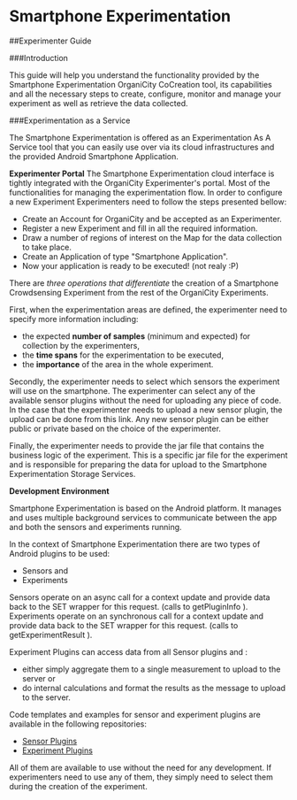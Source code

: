 # Smartphone Experimentation

##Experimenter Guide


###Introduction

This guide will help you understand the functionality provided by the Smartphone Experimentation OrganiCity
CoCreation tool, its capabilities and all the necessary steps to create, configure, monitor and manage your
experiment as well as retrieve the data collected.

###Experimentation as a Service

The Smartphone Experimentation is offered as an Experimentation As A Service tool that you can easily use over
via its cloud infrastructures and the provided Android Smartphone Application.

**Experimenter Portal**
The Smartphone Experimentation cloud interface is tightly integrated with the OrganiCity Experimenter's portal.
Most of the functionalities for managing the experimentation flow. In order to configure a new Experiment
Experimenters need to follow the steps presented bellow:

* Create an Account for OrganiCity and be accepted as an Experimenter.
* Register a new Experiment and fill in all the required information.
* Draw a number of regions of interest on the Map for the data collection to take place.
* Create an Application of type "Smartphone Application".
* Now your application is ready to be executed! (not realy :P)


There are *three operations that differentiate* the creation of a Smartphone Crowdsensing Experiment from
the rest
of the OrganiCity Experiments.

First, when the experimentation areas are defined, the experimenter need to specify more information including:

* the expected **number of samples** (minimum and expected) for collection by the experimenters,
* the **time spans** for the experimentation to be executed,
* the **importance** of the area in the whole experiment.

Secondly, the experimenter needs to select which sensors the experiment will use on the smartphone.
The experimenter can select any of the available sensor plugins without the need for uploading any piece of
code.
In the case that the experimenter needs to upload a new sensor plugin, the upload can be done from this link.
Any new sensor plugin can be either public or private based on the choice of the experimenter.

Finally, the experimenter needs to provide the jar file that contains the business logic of the experiment.
This is a specific jar file for the experiment and is responsible for preparing the data for upload to the
Smartphone Experimentation Storage Services.

**Development Environment**

Smartphone Experimentation is based on the Android platform. It manages and uses multiple background services
to communicate between the app and both the sensors and experiments running.

In the context of Smartphone Experimentation there are two types of Android plugins to be used:

* Sensors and
* Experiments

Sensors operate on an async call for a context update and provide data back to the SET wrapper for this request. (calls
to getPluginInfo ).
Experiments operate on an synchronous call for a context update and provide data back to the SET wrapper for this request. (calls
to getExperimentResult ).

Experiment Plugins can access data from all Sensor plugins and :

* either simply aggregate them to a single measurement to upload to the server or
* do internal calculations and format the results as the message to upload to the server.


Code templates and examples for sensor and experiment plugins are available in the following repositories:

* <a href="https://github.com/amaxilat/smartphone-sensors/tree/master/sensors">Sensor Plugins</a>
* <a href="https://github.com/amaxilat/smartphone-sensors/tree/master/experiments">Experiment Plugins</a>


All of them are available to use without the need for any development. If experimenters need to use any of them,
they simply need to select them during the creation of the experiment.



